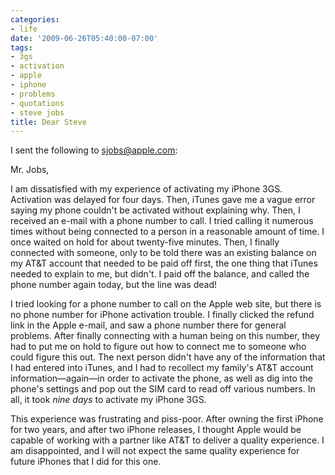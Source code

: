 ```yaml
---
categories:
- life
date: '2009-06-26T05:40:00-07:00'
tags:
- 3gs
- activation
- apple
- iphone
- problems
- quotations
- steve jobs
title: Dear Steve
---
```


I sent the following to sjobs@apple.com:

Mr. Jobs,

I am dissatisfied with my experience of activating my iPhone 3GS. Activation was delayed for four days. Then, iTunes gave me a vague error saying my phone couldn't be activated without explaining why. Then, I received an e-mail with a phone number to call. I tried calling it numerous times without being connected to a person in a reasonable amount of time. I once waited on hold for about twenty-five minutes. Then, I finally connected with someone, only to be told there was an existing balance on my AT&T account that needed to be paid off first, the one thing that iTunes needed to explain to me, but didn't. I paid off the balance, and called the phone number again today, but the line was dead!

I tried looking for a phone number to call on the Apple web site, but there is no phone number for iPhone activation trouble. I finally clicked the refund link in the Apple e-mail, and saw a phone number there for general problems. After finally connecting with a human being on this number, they had to put me on hold to figure out how to connect me to someone who could figure this out. The next person didn't have any of the information that I had entered into iTunes, and I had to recollect my family's AT&T account information—again—in order to activate the phone, as well as dig into the phone's settings and pop out the SIM card to read off various numbers. In all, it took *nine days* to activate my iPhone 3GS.

This experience was frustrating and piss-poor. After owning the first iPhone for two years, and after two iPhone releases, I thought Apple would be capable of working with a partner like AT&T to deliver a quality experience. I am disappointed, and I will not expect the same quality experience for future iPhones that I did for this one.
